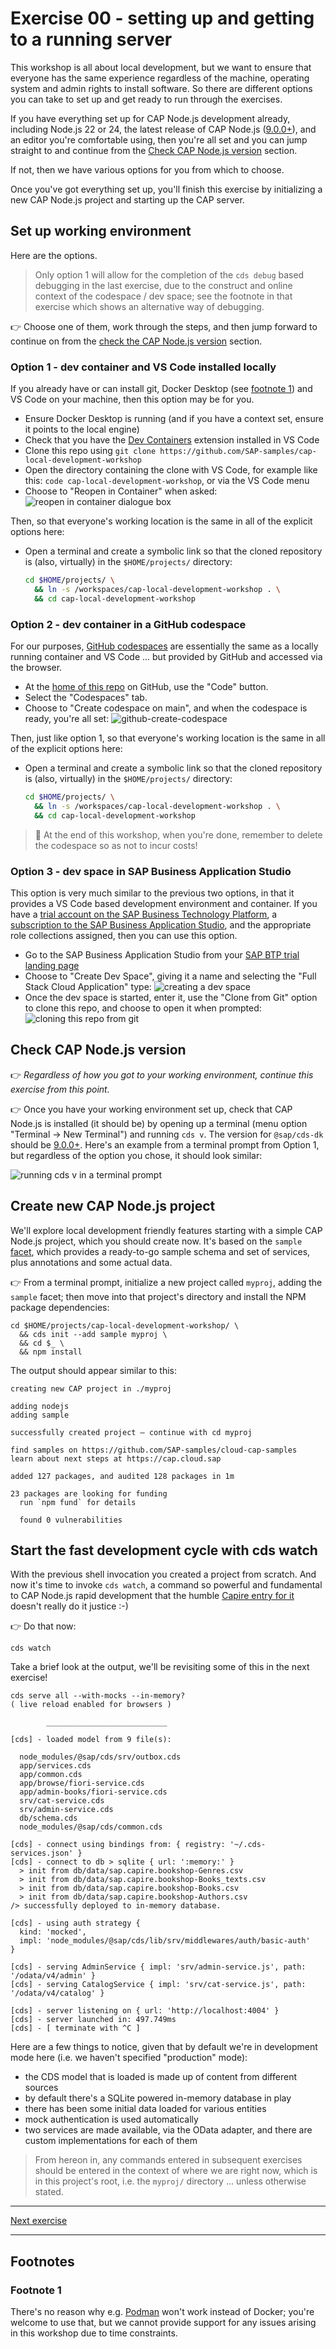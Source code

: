 # Exercise 00 - setting up and getting to a running server

This workshop is all about local development, but we want to ensure that
everyone has the same experience regardless of the machine, operating system
and admin rights to install software. So there are different options you can
take to set up and get ready to run through the exercises.

If you have everything set up for CAP Node.js development already, including
Node.js 22 or 24, the latest release of CAP Node.js ([9.0.0+]), and an editor
you're comfortable using, then you're all set and you can jump straight to and
continue from the [Check CAP Node.js version](#check-cap-nodejs-version)
section.

If not, then we have various options for you from which to choose.

Once you've got everything set up, you'll finish this exercise by initializing
a new CAP Node.js project and starting up the CAP server.

## Set up working environment

Here are the options.

> Only option 1 will allow for the completion of the `cds debug` based
> debugging in the last exercise, due to the construct and online context of
> the codespace / dev space; see the footnote in that exercise which shows an
> alternative way of debugging.

👉 Choose one of them, work through the steps, and then jump forward to
continue on from the [check the CAP Node.js version](#check-cap-nodejs-version)
section.

### Option 1 - dev container and VS Code installed locally

If you already have or can install git, Docker Desktop (see [footnote
1](#footnote-1)) and VS Code on your machine, then this option may be for you.

- Ensure Docker Desktop is running (and if you have a context set, ensure it
  points to the local engine)
- Check that you have the [Dev Containers] extension installed in VS Code
- Clone this repo using `git clone
  https://github.com/SAP-samples/cap-local-development-workshop`
- Open the directory containing the clone with VS Code, for example like this:
  `code cap-local-development-workshop`, or via the VS Code menu
- Choose to "Reopen in Container" when asked: ![reopen in container dialogue
  box](assets/vscode-reopen-in-container.png)

Then, so that everyone's working location is the same in all of the explicit
options here:

- Open a terminal and create a symbolic link so that the cloned repository is
  (also, virtually) in the `$HOME/projects/` directory:

  ```bash
  cd $HOME/projects/ \
    && ln -s /workspaces/cap-local-development-workshop . \
    && cd cap-local-development-workshop
  ```

### Option 2 - dev container in a GitHub codespace

For our purposes, [GitHub codespaces] are essentially the same as a locally
running container and VS Code ... but provided by GitHub and accessed via the
browser.

- At the [home of this repo] on GitHub, use the "Code" button.
- Select the "Codespaces" tab.
- Choose to "Create codespace on main", and when the codespace is ready, you're
  all set: ![github-create-codespace](assets/github-create-codespace.png)

Then, just like option 1, so that everyone's working location is the same in
all of the explicit options here:

- Open a terminal and create a symbolic link so that the cloned repository is
  (also, virtually) in the `$HOME/projects/` directory:

  ```bash
  cd $HOME/projects/ \
    && ln -s /workspaces/cap-local-development-workshop . \
    && cd cap-local-development-workshop
  ```

> 🚨 At the end of this workshop, when you're done, remember to delete the
> codespace so as not to incur costs!

### Option 3 - dev space in SAP Business Application Studio

This option is very much similar to the previous two options, in that it
provides a VS Code based development environment and container. If you have a
[trial account on the SAP Business Technology Platform], a [subscription to the
SAP Business Application Studio], and the appropriate role collections
assigned, then you can use this option.

- Go to the SAP Business Application Studio from your [SAP BTP trial landing
  page]
- Choose to "Create Dev Space", giving it a name and selecting the "Full Stack
  Cloud Application" type: ![creating a dev
  space](assets/bas-create-dev-space.png)
- Once the dev space is started, enter it, use the "Clone from Git" option to
  clone this repo, and choose to open it when prompted: ![cloning this repo
  from git](assets/bas-clone-from-git.png)

## Check CAP Node.js version

👉 _Regardless of how you got to your working environment, continue this
exercise from this point._

👉 Once you have your working environment set up, check that CAP Node.js is
installed (it should be) by opening up a terminal (menu option "Terminal -> New
Terminal") and running `cds v`. The version for `@sap/cds-dk` should be
[9.0.0+]. Here's an example from a terminal prompt from Option 1, but
regardless of the option you chose, it should look similar:

![running cds v in a terminal prompt](assets/vscode-shell-cds-version.png)

## Create new CAP Node.js project

We'll explore local development friendly features starting with a simple CAP
Node.js project, which you should create now. It's based on the `sample`
[facet], which provides a ready-to-go sample schema and set of services, plus
annotations and some actual data.

👉 From a terminal prompt, initialize a new project called `myproj`, adding the
`sample` facet; then move into that project's directory and install the NPM
package dependencies:

```shell
cd $HOME/projects/cap-local-development-workshop/ \
  && cds init --add sample myproj \
  && cd $_ \
  && npm install
```

The output should appear similar to this:

```text
creating new CAP project in ./myproj

adding nodejs
adding sample

successfully created project – continue with cd myproj

find samples on https://github.com/SAP-samples/cloud-cap-samples
learn about next steps at https://cap.cloud.sap

added 127 packages, and audited 128 packages in 1m

23 packages are looking for funding
  run `npm fund` for details

  found 0 vulnerabilities
```

## Start the fast development cycle with cds watch

With the previous shell invocation you created a project from scratch. And now
it's time to invoke `cds watch`, a command so powerful and fundamental to CAP
Node.js rapid development that the humble [Capire entry for it] doesn't really
do it justice :-)

👉 Do that now:

```shell
cds watch
```

Take a brief look at the output, we'll be revisiting some of this in the next
exercise!

```text
cds serve all --with-mocks --in-memory?
( live reload enabled for browsers )

        ___________________________

[cds] - loaded model from 9 file(s):

  node_modules/@sap/cds/srv/outbox.cds
  app/services.cds
  app/common.cds
  app/browse/fiori-service.cds
  app/admin-books/fiori-service.cds
  srv/cat-service.cds
  srv/admin-service.cds
  db/schema.cds
  node_modules/@sap/cds/common.cds

[cds] - connect using bindings from: { registry: '~/.cds-services.json' }
[cds] - connect to db > sqlite { url: ':memory:' }
  > init from db/data/sap.capire.bookshop-Genres.csv
  > init from db/data/sap.capire.bookshop-Books_texts.csv
  > init from db/data/sap.capire.bookshop-Books.csv
  > init from db/data/sap.capire.bookshop-Authors.csv
/> successfully deployed to in-memory database.

[cds] - using auth strategy {
  kind: 'mocked',
  impl: 'node_modules/@sap/cds/lib/srv/middlewares/auth/basic-auth'
}

[cds] - serving AdminService { impl: 'srv/admin-service.js', path: '/odata/v4/admin' }
[cds] - serving CatalogService { impl: 'srv/cat-service.js', path: '/odata/v4/catalog' }

[cds] - server listening on { url: 'http://localhost:4004' }
[cds] - server launched in: 497.749ms
[cds] - [ terminate with ^C ]
```

Here are a few things to notice, given that by default we're in development
mode here (i.e. we haven't specified "production" mode):

- the CDS model that is loaded is made up of content from different sources
- by default there's a SQLite powered in-memory database in play
- there has been some initial data loaded for various entities
- mock authentication is used automatically
- two services are made available, via the OData adapter, and there are custom
  implementations for each of them

> From hereon in, any commands entered in subsequent exercises should be
> entered in the context of where we are right now, which is in this project's
> root, i.e. the `myproj/` directory ... unless otherwise stated.

---

[Next exercise](../01)

---

## Footnotes

<a name="footnote-1"></a>
### Footnote 1

There's no reason why e.g. [Podman] won't work instead of Docker; you're
welcome to use that, but we cannot provide support for any issues arising in
this workshop due to time constraints.

[GitHub codespaces]: https://github.com/features/codespaces
[9.0.0+]: https://cap.cloud.sap/docs/releases/may25
[Dev Containers]: https://marketplace.visualstudio.com/items?itemName=ms-vscode-remote.remote-containers
[home of this repo]: https://github.com/SAP-samples/cap-local-development-workshop
[trial account on the SAP Business Technology Platform]: https://developers.sap.com/tutorials/hcp-create-trial-account.html
[subscription to the SAP Business Application Studio]: https://developers.sap.com/tutorials/appstudio-onboarding.html
[SAP BTP trial landing page]: https://account.hanatrial.ondemand.com/trial/#/home/trial
[facet]: https://cap.cloud.sap/docs/tools/cds-cli#cds-add
[Capire entry for it]: https://cap.cloud.sap/docs/tools/cds-cli#cds-watch
[Podman]: https://podman.io/
